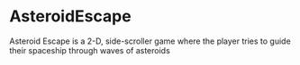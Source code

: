 # AsteroidEscape
Asteroid Escape is a 2-D, side-scroller game where the player tries to guide their spaceship through waves of asteroids
